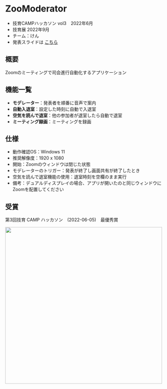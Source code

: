 # ZooModerator

- 技育CAMPハッカソン vol3　2022年6月
- 技育展 2022年9月
- チーム：けん
- 発表スライドは [こちら](https://docs.google.com/presentation/d/1O56lyfo_a8wmP-XhSg0m26cbaFKmmAHQ/edit?usp=sharing&ouid=115655998262836126293&rtpof=true&sd=true)

## 概要

Zoomのミーティングで司会進行自動化するアプリケーション

## 機能一覧

- **モデレーター**：発表者を順番に音声で案内
- **自動入退室**：設定した時刻に自動で入退室
- **空気を読んで退室**：他の参加者が退室したら自動で退室
- **ミーティング録画**：ミーティングを録画

## 仕様

- 動作確認OS：Windows 11
- 推奨解像度：1920 x 1080
- 開始：Zoomのウィンドウは閉じた状態
- モデレーターのトリガー：発表が終了し画面共有が終了したとき
- 空気を読んで退室機能の使用：退室時刻を空欄のまま実行
- 備考：デュアルディスプレイの場合、アプリが開いたのと同じウィンドウにZoomを配置してください

## 受賞

第3回技育 CAMP ハッカソン　(2022-06-05)　最優秀賞

<img src="https://user-images.githubusercontent.com/63488322/189495506-d64c29d3-7103-48e4-84d2-7a580396f2f1.jpg" width="500px">